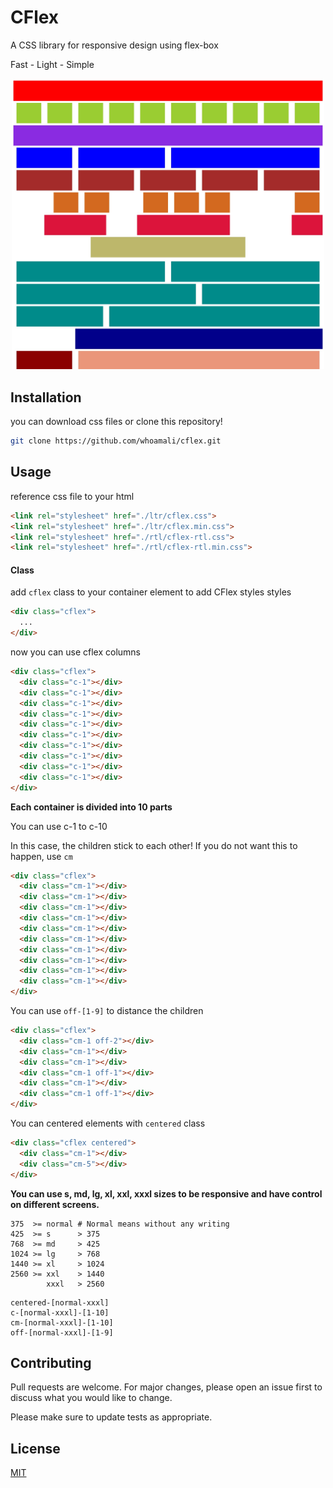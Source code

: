 # CFlex
A CSS library for responsive design using flex-box

Fast - Light - Simple

<p align="center"><img src="/images/Examples.png" data-canonical-src="/images/Examples.png" width="500" /></p>

## Installation
you can download css files or clone this repository!

```bash
git clone https://github.com/whoamali/cflex.git
```

## Usage
reference css file to your html

```html
<link rel="stylesheet" href="./ltr/cflex.css">
<link rel="stylesheet" href="./ltr/cflex.min.css">
<link rel="stylesheet" href="./rtl/cflex-rtl.css">
<link rel="stylesheet" href="./rtl/cflex-rtl.min.css">
```

#### Class
add ``cflex`` class to your container element to add CFlex styles styles

```html
<div class="cflex">
  ...
</div>
```

now you can use cflex columns

```html
<div class="cflex">
  <div class="c-1"></div>
  <div class="c-1"></div>
  <div class="c-1"></div>
  <div class="c-1"></div>
  <div class="c-1"></div>
  <div class="c-1"></div>
  <div class="c-1"></div>
  <div class="c-1"></div>
  <div class="c-1"></div>
  <div class="c-1"></div>
</div>
```

**Each container is divided into 10 parts**

You can use c-1 to c-10

In this case, the children stick to each other! If you do not want this to happen, use ``cm``

```html
<div class="cflex">
  <div class="cm-1"></div>
  <div class="cm-1"></div>
  <div class="cm-1"></div>
  <div class="cm-1"></div>
  <div class="cm-1"></div>
  <div class="cm-1"></div>
  <div class="cm-1"></div>
  <div class="cm-1"></div>
  <div class="cm-1"></div>
  <div class="cm-1"></div>
</div>
```

You can use ``off-[1-9]`` to distance the children

```html
<div class="cflex">
  <div class="cm-1 off-2"></div>
  <div class="cm-1"></div>
  <div class="cm-1"></div>
  <div class="cm-1 off-1"></div>
  <div class="cm-1"></div>
  <div class="cm-1 off-1"></div>
</div>
```

You can centered elements with ``centered`` class
```html
<div class="cflex centered">
  <div class="cm-1"></div>
  <div class="cm-5"></div>
</div>
```

**You can use s, md, lg, xl, xxl, xxxl sizes to be responsive and have control on different screens.**

```
375  >= normal # Normal means without any writing
425  >= s      > 375
768  >= md     > 425
1024 >= lg     > 768
1440 >= xl     > 1024
2560 >= xxl    > 1440
        xxxl   > 2560
```
```
centered-[normal-xxxl]
c-[normal-xxxl]-[1-10]
cm-[normal-xxxl]-[1-10]
off-[normal-xxxl]-[1-9]
```

## Contributing
Pull requests are welcome. For major changes, please open an issue first to discuss what you would like to change.

Please make sure to update tests as appropriate.

## License
[MIT](https://choosealicense.com/licenses/mit/)
